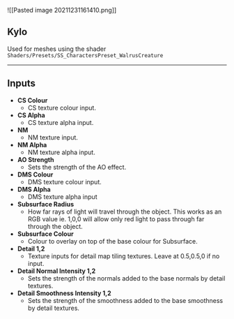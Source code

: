 ![[Pasted image 20211231161410.png]]
## Kylo
Used for meshes using the shader `Shaders/Presets/SS_CharactersPreset_WalrusCreature`

---
## Inputs

- **CS Colour**
	- CS texture colour input.
- **CS Alpha**
	- CS texture alpha input.
- **NM**
	- NM texture input.
- **NM Alpha**
	- NM texture alpha input.
- **AO Strength**
	- Sets the strength of the AO effect.
- **DMS Colour**
	- DMS texture colour input.
- **DMS Alpha**
	- DMS texture alpha input
- **Subsurface Radius**
	- How far rays of light will travel through the object. This works as an RGB value ie. 1,0,0 will allow only red light to pass through far through the object.
- **Subsurface Colour**
	- Colour to overlay on top of the base colour for Subsurface.
- **Detail 1,2**
	- Texture inputs for detail map tiling textures. Leave at 0.5,0.5,0 if no input.
- **Detail Normal Intensity 1,2**
	- Sets the strength of the normals added to the base normals by detail textures.
- **Detail Smoothness Intensity 1,2**
	- Sets the strength of the smoothness added to the base smoothness by detail textures.
